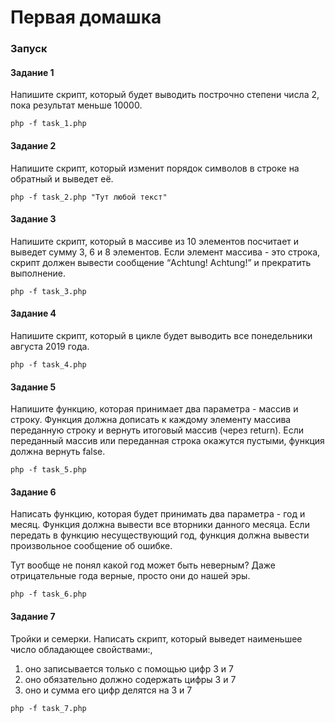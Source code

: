 # Первая домашка

### Запуск

#### Задание 1

Напишите скрипт, который будет выводить построчно степени числа 2, пока результат меньше 10000.

`php -f task_1.php`

#### Задание 2

Напишите скрипт, который изменит порядок символов в строке на обратный и выведет её.

`php -f task_2.php "Тут любой текст"`

#### Задание 3

Напишите скрипт, который в массиве из 10 элементов посчитает и выведет сумму 3, 6 и 8 элементов. Если элемент массива - это строка, скрипт должен вывести сообщение “Achtung! Achtung!” и прекратить выполнение.

`php -f task_3.php`

#### Задание 4

Напишите скрипт, который в цикле будет выводить все понедельники августа 2019 года.

`php -f task_4.php`

#### Задание 5

Напишите функцию, которая принимает два параметра - массив и строку. Функция должна дописать к каждому элементу массива переданную строку и вернуть итоговый массив (через return). Если переданный массив или переданная строка окажутся пустыми, функция должна вернуть false.

`php -f task_5.php`

#### Задание 6

Написать функцию, которая будет принимать два параметра - год и месяц. Функция должна вывести все вторники данного месяца. Если передать в функцию несуществующий год, функция должна вывести произвольное сообщение об ошибке.

Тут вообще не понял какой год может быть неверным? Даже отрицательные года верные, просто они до нашей эры.

`php -f task_6.php`

#### Задание 7

Тройки и семерки. Написать скрипт, который выведет наименьшее число обладающее свойствами:,

1. оно записывается только с помощью цифр 3 и 7
1. оно обязательно должно содержать цифры 3 и 7
1. оно и сумма его цифр делятся на 3 и 7

`php -f task_7.php`

